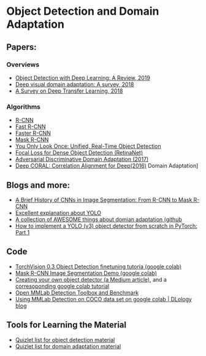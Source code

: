 # Object Detection and Domain Adaptation
## Papers:
### Overviews
* [Object Detection with Deep Learning: A Review, 2019](https://arxiv.org/pdf/1807.05511.pdf?fbclid=IwAR2tXY7WYxw-W3OId0QfiSFDTURJ7WbivR7ARnT2wLTi00aw0KVwg93P2Zg)
* [Deep visual domain adaptation: A survey, 2018](https://arxiv.org/pdf/1802.03601.pdf)
* [A Survey on Deep Transfer Learning, 2018](https://arxiv.org/pdf/1808.01974.pdf)
### Algorithms
* [R-CNN](https://arxiv.org/abs/1311.2524)
* [Fast R-CNN](https://arxiv.org/abs/1504.08083)
* [Faster R-CNN](https://arxiv.org/abs/1506.01497)
* [Mask R-CNN](https://arxiv.org/abs/1703.06870)
* [You Only Look Once: Unified, Real-Time Object Detection](https://arxiv.org/abs/1506.02640)
* [Focal Loss for Dense Object Detection
 (RetinaNet)](http://openaccess.thecvf.com/content_ICCV_2017/papers/Lin_Focal_Loss_for_ICCV_2017_paper.pdf)  
* [Adversarial Discriminative Domain Adaptation (2017)](http://openaccess.thecvf.com/content_cvpr_2017/papers/Tzeng_Adversarial_Discriminative_Domain_CVPR_2017_paper.pdf)
* [Deep CORAL: Correlation Alignment for Deep(2016)](https://arxiv.org/pdf/1607.01719.pdf)
Domain Adaptation]
## Blogs and more:
* [A Brief History of CNNs in Image Segmentation: From R-CNN to Mask R-CNN](https://blog.athelas.com/a-brief-history-of-cnns-in-image-segmentation-from-r-cnn-to-mask-r-cnn-34ea83205de4)
* [Excellent explanation about YOLO](https://hackernoon.com/understanding-yolo-f5a74bbc7967?sa=X&ved=2ahUKEwjM1taQ8_PmAhVjoFwKHdRnAYsQFnoECAsQAg)
* [A collection of AWESOME things about domian adaptation (github](https://github.com/zhaoxin94/awesome-domain-adaptation#theory)
* [How to implement a YOLO (v3) object detector from scratch in PyTorch: Part 1](https://blog.paperspace.com/how-to-implement-a-yolo-object-detector-in-pytorch/)
## Code
* [TorchVision 0.3 Object Detection finetuning tutoria (google colab)](https://colab.research.google.com/github/pytorch/vision/blob/temp-tutorial/tutorials/torchvision_finetuning_instance_segmentation.ipynb)
* [Mask R-CNN Image Segmentation Demo (google colab)](https://colab.research.google.com/github/tensorflow/tpu/blob/master/models/official/mask_rcnn/mask_rcnn_demo.ipynb#scrollTo=t_iHs_wm2Mhh)
* [Creating your own object detector (a Medium article)](https://towardsdatascience.com/creating-your-own-object-detector-ad69dda69c85), and a [corresoponding google colab tutorial](https://colab.research.google.com/github/TannerGilbert/Tutorials/blob/master/Tensorflow%20Object%20Detection/object_detection_with_own_model.ipynb)
* [Open MMLab Detection Toolbox and Benchmark](https://github.com/open-mmlab/mmdetection)
* [Using MMLab Detection on COCO data set on google colab | DLology blog](https://colab.research.google.com/github/Tony607/mmdetection_instance_segmentation_demo/blob/master/mmdetection_train_custom_coco_data_segmentation.ipynb#scrollTo=An830Vi4rMz6)
## Tools for Learning the Material
* [Quizlet list for object detection material](https://quizlet.com/_89f5ci?x=1qqt&i=20rwt5)
* [Quizlet list for domain adaptation material](https://quizlet.com/_89ki88?x=1qqt&i=20rwt5)
